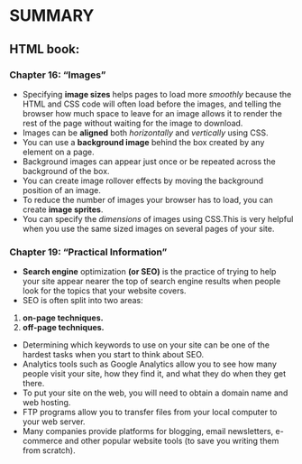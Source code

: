 # SUMMARY #

## HTML book: ##

### Chapter 16: “Images” ###
- Specifying **image sizes** helps pages to load more *smoothly* because the HTML and CSS code will often load before the images, and telling the browser how much space to leave for an image allows it to render the rest of the page without waiting for the image to download.
- Images can be **aligned** both *horizontally* and *vertically* using CSS.
- You can use a **background image** behind the box created by any element on a page. 
- Background images can appear just once or be repeated across the background of the box.
- You can create image rollover effects by moving the background position of an image.
- To reduce the number of images your browser has to load, you can create **image sprites**.
- You can specify the *dimensions* of images using CSS.This is very helpful when you use the same sized images on several pages of your site.

### Chapter 19: “Practical Information” ###
- **Search engine** optimization **(or SEO)** is the practice of trying to help your site appear nearer the top of search engine results when people look for the topics that your website covers.
- SEO is often split into two areas: 
1. **on-page techniques.** 
2. **off-page techniques.**
- Determining which keywords to use on your site can be one of the hardest tasks when you start to think about SEO. 
- Analytics tools such as Google Analytics allow you to see how many people visit your site, how they find it, and what they do when they get there.
- To put your site on the web, you will need to obtain a domain name and web hosting.
- FTP programs allow you to transfer files from your local computer to your web server.
- Many companies provide platforms for blogging, email newsletters, e-commerce and other popular website tools (to save you writing them from scratch).

